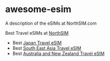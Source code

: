 # awesome-esim
A description of the eSIMs at NorthSIM.com

Best Travel eSIMs at [NorthSIM](https://northsim.com.com)

- Best [Japan Travel eSIM ](https://[noerhsim.com](https://www.northsim.com/product/japan-travel-esim/))
- Best [South East Asia Travel eSIM ](https://www.northsim.com/product/south-east-asia-travel-esim/)
- Best [Australia and New Zealand Travel eSIM ](https://www.northsim.com/product/australia-newzealand-travel-esim/)

